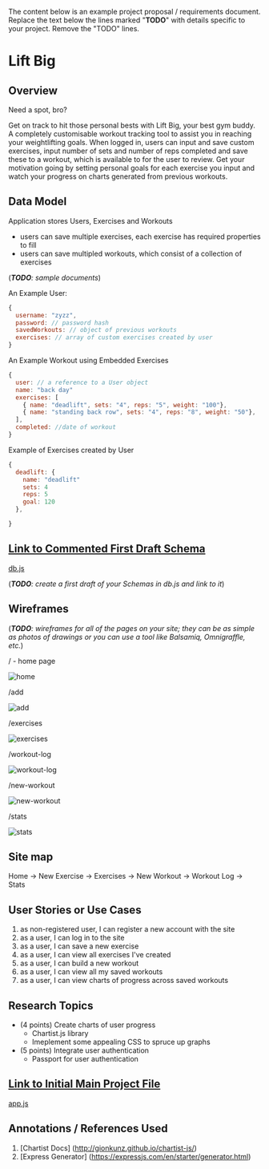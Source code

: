 The content below is an example project proposal / requirements document. Replace the text below the lines marked "__TODO__" with details specific to your project. Remove the "TODO" lines.

# Lift Big

## Overview

Need a spot, bro?

Get on track to hit those personal bests with Lift Big, your best gym buddy. A completely customisable workout tracking tool to assist you in reaching your weightlifting goals.
When logged in, users can input and save custom exercises, input number of sets and number of reps completed and save these to a workout, which is available to for the user to review.
Get your motivation going by setting personal goals for each exercise you input and watch your progress on charts generated from previous workouts. 
 

## Data Model


Application stores Users, Exercises and Workouts
* users can save multiple exercises, each exercise has required properties to fill
* users can save multipled workouts, which consist of a collection of exercises


(___TODO__: sample documents_)

An Example User:

```javascript
{
  username: "zyzz",
  password: // password hash
  savedWorkouts: // object of previous workouts
  exercises: // array of custom exercises created by user
}
```

An Example Workout using Embedded Exercises
```javascript
{
  user: // a reference to a User object
  name: "back day"
  exercises: [
    { name: "deadlift", sets: "4", reps: "5", weight: "100"},
    { name: "standing back row", sets: "4", reps: "8", weight: "50"},
  ],
  completed: //date of workout
}
```

Example of Exercises created by User
```javascript
{
  deadlift: {
    name: "deadlift"
    sets: 4
    reps: 5
    goal: 120
  }, 

}
```

## [Link to Commented First Draft Schema](db.js) 

[db.js](db.js)

(___TODO__: create a first draft of your Schemas in db.js and link to it_)

## Wireframes

(___TODO__: wireframes for all of the pages on your site; they can be as simple as photos of drawings or you can use a tool like Balsamiq, Omnigraffle, etc._)

/ - home page

![home](wireframe/Home.png)

/add

![add](wireframe/Add.png)

/exercises

![exercises](wireframe/Exercises.png)

/workout-log

![workout-log](wireframe/Workout-Log.png)

/new-workout

![new-workout](wireframe/New-Workout.png)

/stats

![stats](wireframe/Stats.png)


## Site map

Home
  -> New Exercise
  -> Exercises
  -> New Workout
  -> Workout Log
  -> Stats


## User Stories or Use Cases

1. as non-registered user, I can register a new account with the site
2. as a user, I can log in to the site
3. as a user, I can save a new exercise
4. as a user, I can view all exercises I've created
5. as a user, I can build a new workout
6. as a user, I can view all my saved workouts
7. as a user, I can view charts of progress across saved workouts


## Research Topics

* (4 points) Create charts of user progress
    * Chartist.js library
    * Imeplement some appealing CSS to spruce up graphs
* (5 points) Integrate user authentication
    * Passport for user authentication


## [Link to Initial Main Project File](app.js) 

[app.js](app.js)

## Annotations / References Used

1. [Chartist Docs] (http://gionkunz.github.io/chartist-js/)
2. [Express Generator] (https://expressjs.com/en/starter/generator.html)
